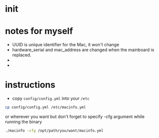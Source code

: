 # init



# notes for myself

- UUID is unique identifier for the Mac, it won't change
- hardware_serial and mac_address are changed when the mainboard is replaced.
-
-
# instructions

- copy `config/config.yml` into your `/etc`
```bash
cp config/config.yml /etc/macinfo.yml
```

or wherever you want but don't forget to specify -cfg argument while running the binary
```bash
./macinfo -cfg /opt/path/you/want/macinfo.yml
```

